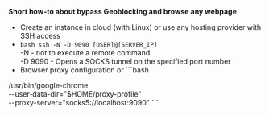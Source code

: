 **Short how-to about bypass Geoblocking and browse any webpage** <br/>

- Create an instance in cloud (with Linux) or use any hosting provider with SSH access <br/>
- ```bash ssh -N -D 9090 [USER]@[SERVER_IP]``` <br/>
-N - not to execute a remote command <br/>
-D 9090 - Opens a SOCKS tunnel on the specified port number <br/>
- Browser proxy configuration or ```bash

/usr/bin/google-chrome \
    --user-data-dir="$HOME/proxy-profile" \
    --proxy-server="socks5://localhost:9090" ```
